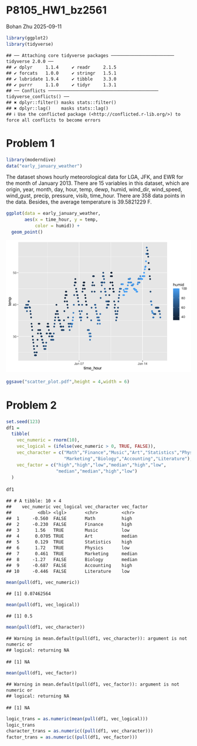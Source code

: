 P8105_HW1_bz2561
================
Bohan Zhu
2025-09-11

``` r
library(ggplot2)
library(tidyverse)
```

    ## ── Attaching core tidyverse packages ──────────────────────── tidyverse 2.0.0 ──
    ## ✔ dplyr     1.1.4     ✔ readr     2.1.5
    ## ✔ forcats   1.0.0     ✔ stringr   1.5.1
    ## ✔ lubridate 1.9.4     ✔ tibble    3.3.0
    ## ✔ purrr     1.1.0     ✔ tidyr     1.3.1
    ## ── Conflicts ────────────────────────────────────────── tidyverse_conflicts() ──
    ## ✖ dplyr::filter() masks stats::filter()
    ## ✖ dplyr::lag()    masks stats::lag()
    ## ℹ Use the conflicted package (<http://conflicted.r-lib.org/>) to force all conflicts to become errors

# Problem 1

``` r
library(moderndive)
data("early_january_weather")
```

The dataset shows hourly meteorological data for LGA, JFK, and EWR for
the month of January 2013. There are 15 variables in this dataset, which
are origin, year, month, day, hour, temp, dewp, humid, wind_dir,
wind_speed, wind_gust, precip, pressure, visib, time_hour. There are 358
data points in the data. Besides, the average temperature is 39.5821229
F.

``` r
ggplot(data = early_january_weather, 
       aes(x = time_hour, y = temp, 
           color = humid)) + 
  geom_point()
```

![](P8105_HW1_bz2561_files/figure-gfm/unnamed-chunk-3-1.png)<!-- -->

``` r
ggsave("scatter_plot.pdf",height = 4,width = 6)
```

# Problem 2

``` r
set.seed(123)
df1 =
  tibble(
    vec_numeric = rnorm(10),
    vec_logical = (ifelse(vec_numeric > 0, TRUE, FALSE)),
    vec_character = c("Math","Finance","Music","Art","Statistics","Physics",
                      "Marketing","Biology","Accounting","Literature"),
    vec_factor = c("high","high","low","median","high","low",
                   "median","median","high","low")
  )

df1
```

    ## # A tibble: 10 × 4
    ##    vec_numeric vec_logical vec_character vec_factor
    ##          <dbl> <lgl>       <chr>         <chr>     
    ##  1     -0.560  FALSE       Math          high      
    ##  2     -0.230  FALSE       Finance       high      
    ##  3      1.56   TRUE        Music         low       
    ##  4      0.0705 TRUE        Art           median    
    ##  5      0.129  TRUE        Statistics    high      
    ##  6      1.72   TRUE        Physics       low       
    ##  7      0.461  TRUE        Marketing     median    
    ##  8     -1.27   FALSE       Biology       median    
    ##  9     -0.687  FALSE       Accounting    high      
    ## 10     -0.446  FALSE       Literature    low

``` r
mean(pull(df1, vec_numeric))
```

    ## [1] 0.07462564

``` r
mean(pull(df1, vec_logical))
```

    ## [1] 0.5

``` r
mean(pull(df1, vec_character))
```

    ## Warning in mean.default(pull(df1, vec_character)): argument is not numeric or
    ## logical: returning NA

    ## [1] NA

``` r
mean(pull(df1, vec_factor))
```

    ## Warning in mean.default(pull(df1, vec_factor)): argument is not numeric or
    ## logical: returning NA

    ## [1] NA

``` r
logic_trans = as.numeric(mean(pull(df1, vec_logical)))
logic_trans
character_trans = as.numeric((pull(df1, vec_character)))
factor_trans = as.numeric((pull(df1, vec_factor)))
```
